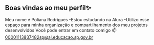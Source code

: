 ## Boas vindas ao meu perfil✨
Meu nome é Poliana Rodrigues
-Estou estudando na Alura
-Utilizo esse espaço para minha organização e compartilhamento dos meu projetos desenvolvidos
Você pode entrar em contato comigo 📫
00001113837482sp@al.educacao.sp.gov.br


<!--
**PRodrigues2109/PRodrigues2109** is a ✨ _special_ ✨ repository because its `README.md` (this file) appears on your GitHub profile.

Here are some ideas to get you started:

- 🔭 I’m currently working on ...
- 🌱 I’m currently learning ...
- 👯 I’m looking to collaborate on ...
- 🤔 I’m looking for help with ...
- 💬 Ask me about ...
- 📫 How to reach me: ...
- 😄 Pronouns: ...
- ⚡ Fun fact: ...
-->

